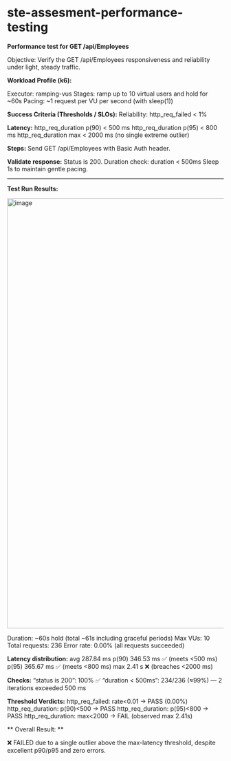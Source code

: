 # ste-assesment-performance-testing

**Performance test for GET /api/Employees**

Objective: Verify the GET /api/Employees responsiveness and reliability under light, steady traffic.

**Workload Profile (k6):**

Executor: ramping-vus
Stages: ramp up to 10 virtual users and hold for ~60s 
Pacing: ~1 request per VU per second (with sleep(1))


**Success Criteria (Thresholds / SLOs):**
Reliability: http_req_failed < 1%

**Latency:**
http_req_duration p(90) < 500 ms
http_req_duration p(95) < 800 ms
http_req_duration max < 2000 ms (no single extreme outlier)

**Steps:**
Send GET /api/Employees with Basic Auth header.

**Validate response:**
Status is 200.
Duration check: duration < 500ms
Sleep 1s to maintain gentle pacing.

----------------------------------------------------------------------------------------------------------------------------------

**Test Run Results:**

<img width="1109" height="1000" alt="image" src="https://github.com/user-attachments/assets/ace34248-961d-4a91-8ead-29ab0bf6c6fc" />

Duration: ~60s hold (total ~61s including graceful periods)
Max VUs: 10
Total requests: 236
Error rate: 0.00% (all requests succeeded)

**Latency distribution:**
avg 287.84 ms
p(90) 346.53 ms ✅ (meets <500 ms)
p(95) 365.67 ms ✅ (meets <800 ms)
max 2.41 s ❌ (breaches <2000 ms)

**Checks:**
“status is 200”: 100% ✅
“duration < 500ms”: 234/236 (≈99%) — 2 iterations exceeded 500 ms

**Threshold Verdicts:**
http_req_failed: rate<0.01 → PASS (0.00%)
http_req_duration: p(90)<500 → PASS
http_req_duration: p(95)<800 → PASS
http_req_duration: max<2000 → FAIL (observed max 2.41s)

**
Overall Result: **

❌ FAILED due to a single outlier above the max-latency threshold, despite excellent p90/p95 and zero errors.
